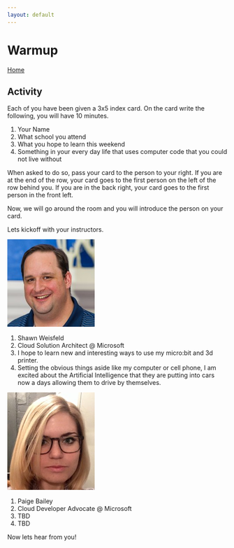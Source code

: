 ```yaml
---
layout: default
---
```


# Warmup
[Home](./index.html)

## Activity

Each of you have been given a 3x5 index card. On the card write the following, you will have 10 minutes. 

1. Your Name
1. What school you attend
1. What you hope to learn this weekend
1. Something in your every day life that uses computer code that you could not live without

When asked to do so, pass your card to the person to your right. If you are at the end of the row, your card goes to the first person on the left of the row behind you. If you are in the back right, your card goes to the first person in the front left. 

Now, we will go around the room and you will introduce the person on your card. 

Lets kickoff with your instructors. 



![Shawn](./assets/img/shawn.jpg)

1. Shawn Weisfeld
1. Cloud Solution Architect @ Microsoft
1. I hope to learn new and interesting ways to use my micro:bit and 3d printer.
1. Setting the obvious things aside like my computer or cell phone, I am excited about the Artificial Intelligence that they are putting into cars now a days allowing them to drive by themselves. 



![Paige](./assets/img/paige.jpg)

1. Paige Bailey
1. Cloud Developer Advocate @ Microsoft
1. TBD
1. TBD

Now lets hear from you!